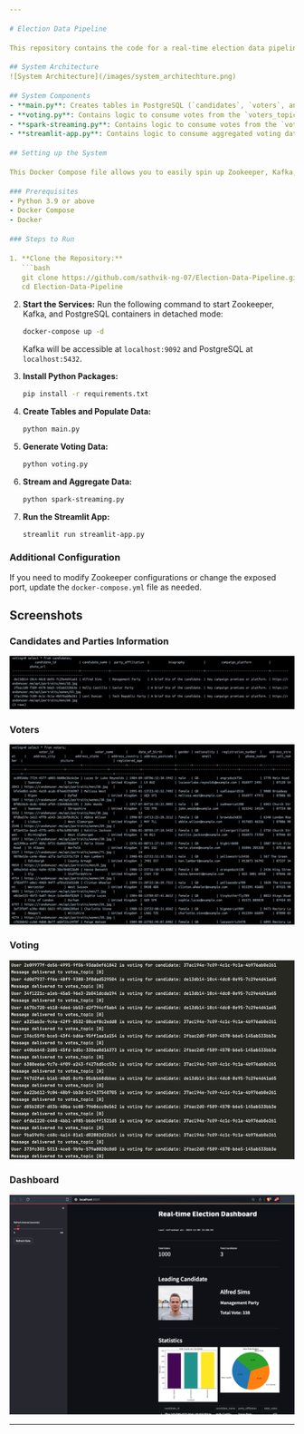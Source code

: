 ```yaml
---

# Election Data Pipeline

This repository contains the code for a real-time election data pipeline built using Python, Kafka, Spark Streaming, PostgreSQL, and Streamlit. Docker Compose is used to easily spin up the required services in Docker containers.

## System Architecture
![System Architecture](/images/system_architechture.png)

## System Components
- **main.py**: Creates tables in PostgreSQL (`candidates`, `voters`, and `votes`), creates Kafka topics, and populates the `votes` table into Kafka. It also includes logic to consume votes from Kafka and produce data to the `voters_topic` on Kafka.
- **voting.py**: Contains logic to consume votes from the `voters_topic` Kafka topic, generate voting data, and produce data to the `votes_topic` Kafka topic.
- **spark-streaming.py**: Contains logic to consume votes from the `votes_topic` Kafka topic, enrich the data from PostgreSQL, aggregate votes, and produce data to specific Kafka topics.
- **streamlit-app.py**: Contains logic to consume aggregated voting data from Kafka and PostgreSQL and display real-time voting data using Streamlit.

## Setting up the System

This Docker Compose file allows you to easily spin up Zookeeper, Kafka, and PostgreSQL in Docker containers.

### Prerequisites
- Python 3.9 or above
- Docker Compose
- Docker

### Steps to Run

1. **Clone the Repository:**
   ```bash
   git clone https://github.com/sathvik-ng-07/Election-Data-Pipeline.git
   cd Election-Data-Pipeline
   ```

2. **Start the Services:**
   Run the following command to start Zookeeper, Kafka, and PostgreSQL containers in detached mode:
   ```bash
   docker-compose up -d
   ```
   Kafka will be accessible at `localhost:9092` and PostgreSQL at `localhost:5432`.

3. **Install Python Packages:**
   ```bash
   pip install -r requirements.txt
   ```

4. **Create Tables and Populate Data:**
   ```bash
   python main.py
   ```

5. **Generate Voting Data:**
   ```bash
   python voting.py
   ```

6. **Stream and Aggregate Data:**
   ```bash
   python spark-streaming.py
   ```

7. **Run the Streamlit App:**
   ```bash
   streamlit run streamlit-app.py
   ```

### Additional Configuration

If you need to modify Zookeeper configurations or change the exposed port, update the `docker-compose.yml` file as needed.

## Screenshots

### Candidates and Parties Information
![Candidates and Parties](images/candidates_and_party.png)

### Voters
![Voters](images/voters.png)

### Voting
![Voting](images/voting.png)

### Dashboard
![Dashboard](images/dashboard_image.png)

---
```

